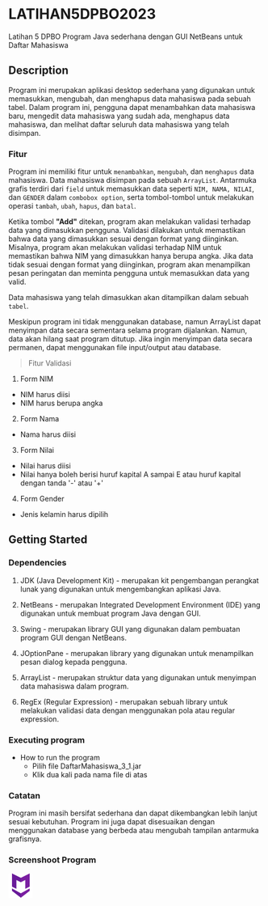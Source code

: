 # LATIHAN5DPBO2023

Latihan 5 DPBO Program Java sederhana dengan GUI NetBeans untuk Daftar Mahasiswa

## Description

Program ini merupakan aplikasi desktop sederhana yang digunakan untuk memasukkan, mengubah, dan menghapus data mahasiswa pada sebuah tabel. Dalam program ini, pengguna dapat menambahkan data mahasiswa baru, mengedit data mahasiswa yang sudah ada, menghapus data mahasiswa, dan melihat daftar seluruh data mahasiswa yang telah disimpan.

### Fitur

Program ini memiliki fitur untuk `menambahkan`, `mengubah`, dan `menghapus` data mahasiswa. Data mahasiswa disimpan pada sebuah `ArrayList`. Antarmuka grafis terdiri dari `field` untuk memasukkan data seperti `NIM, NAMA, NILAI`, dan `GENDER` dalam `combobox option`, serta tombol-tombol untuk melakukan operasi `tambah`, `ubah`, `hapus`, dan `batal`.

Ketika tombol **"Add"** ditekan, program akan melakukan validasi terhadap data yang dimasukkan pengguna. Validasi dilakukan untuk memastikan bahwa data yang dimasukkan sesuai dengan format yang diinginkan. Misalnya, program akan melakukan validasi terhadap NIM untuk memastikan bahwa NIM yang dimasukkan hanya berupa angka. Jika data tidak sesuai dengan format yang diinginkan, program akan menampilkan pesan peringatan dan meminta pengguna untuk memasukkan data yang valid.

Data mahasiswa yang telah dimasukkan akan ditampilkan dalam sebuah `tabel`.

Meskipun program ini tidak menggunakan database, namun ArrayList dapat menyimpan data secara sementara selama program dijalankan. Namun, data akan hilang saat program ditutup. Jika ingin menyimpan data secara permanen, dapat menggunakan file input/output atau database.

>Fitur Validasi

1. Form NIM
  * NIM harus diisi
  * NIM harus berupa angka
  
2. Form Nama
  * Nama harus diisi
  
3. Form Nilai
  * Nilai harus diisi
  * Nilai hanya boleh berisi huruf kapital A sampai E atau huruf kapital dengan tanda '-' atau '+'
  
4. Form Gender
  * Jenis kelamin harus dipilih

## Getting Started

### Dependencies

1. JDK (Java Development Kit) - merupakan kit pengembangan perangkat lunak yang digunakan untuk mengembangkan aplikasi Java.

2. NetBeans - merupakan Integrated Development Environment (IDE) yang digunakan untuk membuat program Java dengan GUI.

3. Swing - merupakan library GUI yang digunakan dalam pembuatan program GUI dengan NetBeans.

4. JOptionPane - merupakan library yang digunakan untuk menampilkan pesan dialog kepada pengguna.

5. ArrayList - merupakan struktur data yang digunakan untuk menyimpan data mahasiswa dalam program.

6. RegEx (Regular Expression) - merupakan sebuah library untuk melakukan validasi data dengan menggunakan pola atau regular expression.


### Executing program

* How to run the program
  * Pilih file DaftarMahasiswa_3_1.jar
  * Klik dua kali pada nama file di atas

### Catatan

Program ini masih bersifat sederhana dan dapat dikembangkan lebih lanjut sesuai kebutuhan. Program ini juga dapat disesuaikan dengan menggunakan database yang berbeda atau mengubah tampilan antarmuka grafisnya.

### Screenshoot Program
![alt text](https://github.com/adam-p/markdown-here/raw/master/src/common/images/icon48.png "Tampilan Awal")
